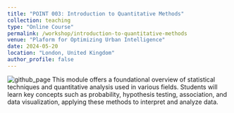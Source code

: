```yaml
---
title: "POINT 003: Introduction to Quantitative Methods"
collection: teaching
type: "Online Course"
permalink: /workshop/introduction-to-quantitative-methods
venue: "Plaform for Optimizing Urban Intelligence"
date: 2024-05-20
location: "London, United Kingdom"
author_profile: false
---
```


![github_page](https://www.dropbox.com/scl/fi/aj5fhso4e8bkj6480xq6q/quantitative-methods.jpg?rlkey=o6lcv40zkv16voobosmjdrwoe&raw=1)
This module offers a foundational overview of statistical techniques and quantitative analysis used in various fields. Students will learn key concepts such as probability, hypothesis testing, association, and data visualization, applying these methods to interpret and analyze data.
